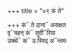 +++
title = "०९ कं ते"

+++
कं᳓ ते दाना᳓ असक्षत  
वृ᳓त्रहन् कं᳓ सुवी᳓रिया  
उक्थे᳓ क᳓ उ स्विद् अ᳓न्तमः